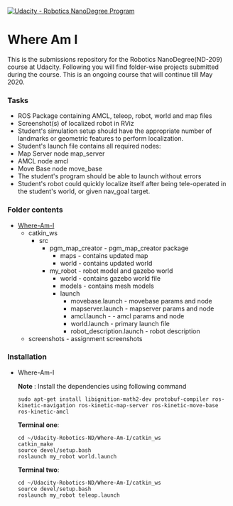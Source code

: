 [![Udacity - Robotics NanoDegree Program](https://s3-us-west-1.amazonaws.com/udacity-robotics/Extra+Images/RoboND_flag.png)](https://www.udacity.com/robotics)

# Where Am I
This is the submissions repository for the Robotics NanoDegree(ND-209) course at Udacity. Following you will find folder-wise projects submitted during the course. This is an ongoing course that will continue till May 2020.

### Tasks 

* ROS Package containing AMCL, teleop, robot, world and map files
* Screenshot(s) of localized robot in RViz
* Student's simulation setup should have the appropriate number of landmarks or geometric features to perform localization.
* Student's launch file contains all required nodes:
* Map Server node map_server
* AMCL node amcl
* Move Base node move_base
* The student's program should be able to launch without errors
* Student's robot could quickly localize itself after being tele-operated in the student's world, or given nav_goal target.


### Folder contents

* [Where-Am-I](https://github.com/scifiswapnil/Udacity-Robotics-ND/tree/master/Where-Am-I)
    * catkin_ws 
        * src 
            * pgm_map_creator - pgm_map_creator package
                * maps - contains updated map
                * world - contains updated world
            * my_robot - robot model and gazebo world
                * world - contains gazebo world file
                * models - contains mesh models
                * launch 
                    * movebase.launch - movebase params and node
                    * mapserver.launch - mapserver params and node
                    * amcl.launch - - amcl params and node
                    * world.launch - primary launch file
                    * robot_description.launch - robot description
    * screenshots - assignment screenshots
            

### Installation 

* Where-Am-I

   **Note** : Install the dependencies using following command 
    ```
    sudo apt-get install libignition-math2-dev protobuf-compiler ros-kinetic-navigation ros-kinetic-map-server ros-kinetic-move-base ros-kinetic-amcl
    ```
   
   __Terminal one__:
   ```
   cd ~/Udacity-Robotics-ND/Where-Am-I/catkin_ws
   catkin_make
   source devel/setup.bash
   roslaunch my_robot world.launch
   ```
   __Terminal two__:
   ```
   cd ~/Udacity-Robotics-ND/Where-Am-I/catkin_ws
   source devel/setup.bash
   roslaunch my_robot teleop.launch
   ```


